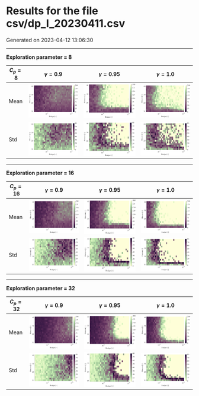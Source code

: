 # Results for the file csv/dp_I_20230411.csv 

Generated on 2023-04-12 13:06:30

---

**Exploration parameter = 8**

| $C_p=8$| $\gamma = 0.9$| $\gamma = 0.95$| $\gamma = 1.0$| 
| --- | --- | --- | --- | 
| Mean | ![](fig/dp_I/mean_g_0.9_cp_8.png) | ![](fig/dp_I/mean_g_0.95_cp_8.png) | ![](fig/dp_I/mean_g_1.0_cp_8.png) | 
| Std | ![](fig/dp_I/std_g_0.9_cp_8.png) | ![](fig/dp_I/std_g_0.95_cp_8.png) | ![](fig/dp_I/std_g_1.0_cp_8.png) | 

---

**Exploration parameter = 16**

| $C_p=16$| $\gamma = 0.9$| $\gamma = 0.95$| $\gamma = 1.0$| 
| --- | --- | --- | --- | 
| Mean | ![](fig/dp_I/mean_g_0.9_cp_16.png) | ![](fig/dp_I/mean_g_0.95_cp_16.png) | ![](fig/dp_I/mean_g_1.0_cp_16.png) | 
| Std | ![](fig/dp_I/std_g_0.9_cp_16.png) | ![](fig/dp_I/std_g_0.95_cp_16.png) | ![](fig/dp_I/std_g_1.0_cp_16.png) | 

---

**Exploration parameter = 32**

| $C_p=32$| $\gamma = 0.9$| $\gamma = 0.95$| $\gamma = 1.0$| 
| --- | --- | --- | --- | 
| Mean | ![](fig/dp_I/mean_g_0.9_cp_32.png) | ![](fig/dp_I/mean_g_0.95_cp_32.png) | ![](fig/dp_I/mean_g_1.0_cp_32.png) | 
| Std | ![](fig/dp_I/std_g_0.9_cp_32.png) | ![](fig/dp_I/std_g_0.95_cp_32.png) | ![](fig/dp_I/std_g_1.0_cp_32.png) | 

